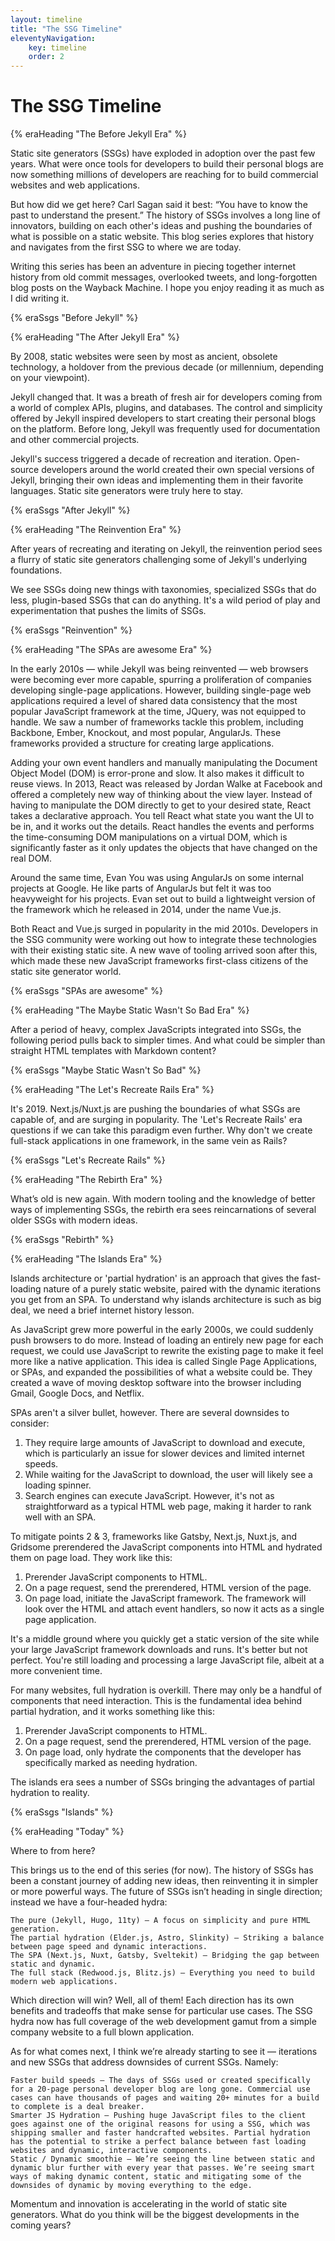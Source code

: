 ```yaml
---
layout: timeline
title: "The SSG Timeline"
eleventyNavigation:
    key: timeline
    order: 2
---
```


# The SSG Timeline

{% eraHeading "The Before Jekyll Era" %}

Static site generators (SSGs) have exploded in adoption over the past few years. What were once tools for developers to build their personal blogs are now something millions of developers are reaching for to build commercial websites and web applications.

But how did we get here? Carl Sagan said it best: “You have to know the past to understand the present.” The history of SSGs involves a long line of innovators, building on each other's ideas and pushing the boundaries of what is possible on a static website. This blog series explores that history and navigates from the first SSG to where we are today.

Writing this series has been an adventure in piecing together internet history from old commit messages, overlooked tweets, and long-forgotten blog posts on the Wayback Machine. I hope you enjoy reading it as much as I did writing it.

{% eraSsgs "Before Jekyll" %}

{% eraHeading "The After Jekyll Era" %}

By 2008, static websites were seen by most as ancient, obsolete technology, a holdover from the previous decade (or millennium, depending on your viewpoint).

Jekyll changed that. It was a breath of fresh air for developers coming from a world of complex APIs, plugins, and databases. The control and simplicity offered by Jekyll inspired developers to start creating their personal blogs on the platform. Before long, Jekyll was frequently used for documentation and other commercial projects.

Jekyll's success triggered a decade of recreation and iteration. Open-source developers around the world created their own special versions of Jekyll, bringing their own ideas and implementing them in their favorite languages. Static site generators were truly here to stay.

{% eraSsgs "After Jekyll" %}

{% eraHeading "The Reinvention Era" %}

After years of recreating and iterating on Jekyll, the reinvention period sees a flurry of static site generators challenging some of Jekyll's underlying foundations.

We see SSGs doing new things with taxonomies, specialized SSGs that do less, plugin-based SSGs that can do anything. It's a wild period of play and experimentation that pushes the limits of SSGs.

{% eraSsgs "Reinvention" %}

{% eraHeading "The SPAs are awesome Era" %}

In the early 2010s — while Jekyll was being reinvented — web browsers were becoming ever more capable, spurring a proliferation of companies developing single-page applications. However, building single-page web applications required a level of shared data consistency that the most popular JavaScript framework at the time, JQuery, was not equipped to handle. We saw a number of frameworks tackle this problem, including Backbone, Ember, Knockout, and most popular, AngularJs. These frameworks provided a structure for creating large applications.

Adding your own event handlers and manually manipulating the Document Object Model (DOM) is error-prone and slow. It also makes it difficult to reuse views. In 2013, React was released by Jordan Walke at Facebook and offered a completely new way of thinking about the view layer. Instead of having to manipulate the DOM directly to get to your desired state, React takes a declarative approach. You tell React what state you want the UI to be in, and it works out the details. React handles the events and performs the time-consuming DOM manipulations on a virtual DOM, which is significantly faster as it only updates the objects that have changed on the real DOM.

Around the same time, Evan You was using AngularJs on some internal projects at Google. He like parts of AngularJs but felt it was too heavyweight for his projects. Evan set out to build a lightweight version of the framework which he released in 2014, under the name Vue.js.

Both React and Vue.js surged in popularity in the mid 2010s. Developers in the SSG community were working out how to integrate these technologies with their existing static site. A new wave of tooling arrived soon after this, which made these new JavaScript frameworks first-class citizens of the static site generator world.

{% eraSsgs "SPAs are awesome" %}

{% eraHeading "The Maybe Static Wasn't So Bad Era" %}

After a period of heavy, complex JavaScripts integrated into SSGs, the following period pulls back to simpler times. And what could be simpler than straight HTML templates with Markdown content?

{% eraSsgs "Maybe Static Wasn't So Bad" %}

{% eraHeading "The Let's Recreate Rails Era" %}

It's 2019. Next.js/Nuxt.js are pushing the boundaries of what SSGs are capable of, and are surging in popularity. The 'Let's Recreate Rails' era questions if we can take this paradigm even further. Why don't we create full-stack applications in one framework, in the same vein as Rails?

{% eraSsgs "Let's Recreate Rails" %}

{% eraHeading "The Rebirth Era" %}

What’s old is new again. With modern tooling and the knowledge of better ways of implementing SSGs, the rebirth era sees reincarnations of several older SSGs with modern ideas.

{% eraSsgs "Rebirth" %}

{% eraHeading "The Islands Era" %}

Islands architecture or 'partial hydration' is an approach that gives the fast-loading nature of a purely static website, paired with the dynamic iterations you get from an SPA. To understand why islands architecture is such as big deal, we need a brief internet history lesson.

As JavaScript grew more powerful in the early 2000s, we could suddenly push browsers to do more. Instead of loading an entirely new page for each request, we could use JavaScript to rewrite the existing page to make it feel more like a native application. This idea is called Single Page Applications, or SPAs, and expanded the possibilities of what a website could be. They created a wave of moving desktop software into the browser including Gmail, Google Docs, and Netflix.

SPAs aren't a silver bullet, however. There are several downsides to consider:

1. They require large amounts of JavaScript to download and execute, which is particularly an issue for slower devices and limited internet speeds.
2. While waiting for the JavaScript to download, the user will likely see a loading spinner.
3. Search engines can execute JavaScript. However, it's not as straightforward as a typical HTML web page, making it harder to rank well with an SPA.

To mitigate points 2 & 3, frameworks like Gatsby, Next.js, Nuxt.js, and Gridsome prerendered the JavaScript components into HTML and hydrated them on page load. They work like this:

1. Prerender JavaScript components to HTML.
2. On a page request, send the prerendered, HTML version of the page.
3. On page load, initiate the JavaScript framework. The framework will look over the HTML and attach event handlers, so now it acts as a single page application.

It's a middle ground where you quickly get a static version of the site while your large JavaScript framework downloads and runs. It's better but not perfect. You're still loading and processing a large JavaScript file, albeit at a more convenient time.

For many websites, full hydration is overkill. There may only be a handful of components that need interaction. This is the fundamental idea behind partial hydration, and it works something like this:

1. Prerender JavaScript components to HTML.
2. On a page request, send the prerendered, HTML version of the page.
3. On page load, only hydrate the components that the developer has specifically marked as needing hydration.

The islands era sees a number of SSGs bringing the advantages of partial hydration to reality.

{% eraSsgs "Islands" %}

{% eraHeading "Today" %}

Where to from here?

This brings us to the end of this series (for now). The history of SSGs has been a constant journey of adding new ideas, then reinventing it in simpler or more powerful ways. The future of SSGs isn’t heading in single direction; instead we have a four-headed hydra:

    The pure (Jekyll, Hugo, 11ty) — A focus on simplicity and pure HTML generation.
    The partial hydration (Elder.js, Astro, Slinkity) — Striking a balance between page speed and dynamic interactions.
    The SPA (Next.js, Nuxt, Gatsby, Sveltekit) — Bridging the gap between static and dynamic.
    The full stack (Redwood.js, Blitz.js) — Everything you need to build modern web applications.

Which direction will win? Well, all of them! Each direction has its own benefits and tradeoffs that make sense for particular use cases. The SSG hydra now has full coverage of the web development gamut from a simple company website to a full blown application.

As for what comes next, I think we’re already starting to see it — iterations and new SSGs that address downsides of current SSGs. Namely:

    Faster build speeds — The days of SSGs used or created specifically for a 20-page personal developer blog are long gone. Commercial use cases can have thousands of pages and waiting 20+ minutes for a build to complete is a deal breaker.
    Smarter JS Hydration — Pushing huge JavaScript files to the client goes against one of the original reasons for using a SSG, which was shipping smaller and faster handcrafted websites. Partial hydration has the potential to strike a perfect balance between fast loading websites and dynamic, interactive components.
    Static / Dynamic smoothie — We’re seeing the line between static and dynamic blur further with every year that passes. We’re seeing smart ways of making dynamic content, static and mitigating some of the downsides of dynamic by moving everything to the edge.

Momentum and innovation is accelerating in the world of static site generators. What do you think will be the biggest developments in the coming years?

